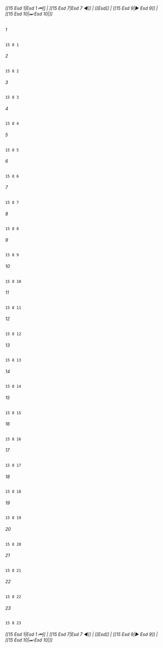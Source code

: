 
###### [[15 Esd 1|Esd 1 ⏮]] | [[15 Esd 7|Esd 7 ◀]] | [[Esd]] | [[15 Esd 9|▶ Esd 9]] | [[15 Esd 10|⏭ Esd 10|]]

###### 1
``` verse
15 8 1 
```
###### 2
``` verse
15 8 2 
```
###### 3
``` verse
15 8 3 
```
###### 4
``` verse
15 8 4 
```
###### 5
``` verse
15 8 5 
```
###### 6
``` verse
15 8 6 
```
###### 7
``` verse
15 8 7 
```
###### 8
``` verse
15 8 8 
```
###### 9
``` verse
15 8 9 
```
###### 10
``` verse
15 8 10 
```
###### 11
``` verse
15 8 11 
```
###### 12
``` verse
15 8 12 
```
###### 13
``` verse
15 8 13 
```
###### 14
``` verse
15 8 14 
```
###### 15
``` verse
15 8 15 
```
###### 16
``` verse
15 8 16 
```
###### 17
``` verse
15 8 17 
```
###### 18
``` verse
15 8 18 
```
###### 19
``` verse
15 8 19 
```
###### 20
``` verse
15 8 20 
```
###### 21
``` verse
15 8 21 
```
###### 22
``` verse
15 8 22 
```
###### 23
``` verse
15 8 23 
```

###### [[15 Esd 1|Esd 1 ⏮]] | [[15 Esd 7|Esd 7 ◀]] | [[Esd]] | [[15 Esd 9|▶ Esd 9]] | [[15 Esd 10|⏭ Esd 10|]]


